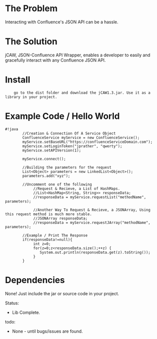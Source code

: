 # The Problem

Interacting with Confluence's JSON API can be a hassle.

# The Solution

jCAW, JSON-Confluence API Wrapper, enables a developer to easily and gracefully interact with any Confluence JSON API.

# Install

        go to the dist folder and download the jCAW1.3.jar. Use it as a library in your project.
        

# Example Code / Hello World


```
#!java
        //Creation & Connection Of A Service Object
        ConfluenceService myService = new ConfluenceService();
        myService.setBaseURL("https://confluenceServiceDomain.com");
        myService.setLoginToken("jprather", "qwerty");
        myService.setAPIVersion(1);
        
        myService.connect();
        
        //Building the parameters for the request
        List<Object> parameters = new LinkedList<Object>();
        parameters.add("xyz");
        
        //Uncomment one of the following
             //Request & Recieve, a List of HashMaps.
             //List<HashMap<String, String>> responseData;
             //responseData = myService.requestList("methodName", parameters);

             //Another Way To Request & Recieve, a JSONArray, Using this request method is much more stable.
             //JSONArray responseData;
             //responseData = myService.requestJArray("methodName", parameters);

        //Example / Print The Response
        if(responseData!=null){
             int z=0;
             for(z=0;z<responseData.size();++z) {
                System.out.println(responseData.get(z).toString());
             }
        }

```


# Dependencies

None! Just include the jar or source code in your project.


Status: 

* Lib Complete.

todo: 

* None - until bugs/issues are found.

